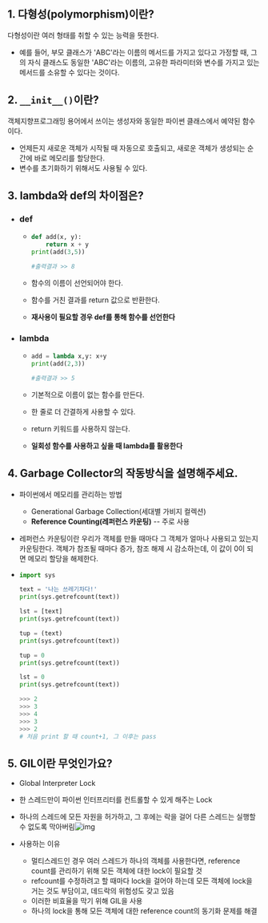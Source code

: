 ## 1. 다형성(polymorphism)이란?

다형성이란 여러 형태를 취할 수 있는 능력을 뜻한다. 

* 예를 들어, 부모 클래스가 'ABC'라는 이름의 메서드를 가지고 있다고 가정할 때, 그의 자식 클래스도 동일한 'ABC'라는 이름의, 고유한 파라미터와 변수를 가지고 있는 메서드를 소유할 수 있다는 것이다.



## 2. `__init__()`이란?

객체지향프로그래밍 용어에서 쓰이는 생성자와 동일한 파이썬 클래스에서 예약된 함수이다.

* 언제든지 새로운 객체가 시작될 때 자동으로 호출되고, 새로운 객체가 생성되는 순간에 바로 메모리를 할당한다.
* 변수를 초기화하기 위해서도 사용될 수 있다.



## 3. lambda와 def의 차이점은?

* ### def

  * ```python
    def add(x, y):
        return x + y
    print(add(3,5))
    
    #출력결과 >> 8
    ```

  * 함수의 이름이 선언되어야 한다.

  * 함수를 거친 결과를 return 값으로 반환한다.

  * **재사용이 필요할 경우 def를 통해 함수를 선언한다**

* ### lambda

  * ```python
    add = lambda x,y: x+y
    print(add(2,3))
    
    #출력결과 >> 5
    ```

  * 기본적으로 이름이 없는 함수를 만든다.

  * 한 줄로 더 간결하게 사용할 수 있다.

  * return 키워드를 사용하지 않는다.

  * **일회성 함수를 사용하고 싶을 때 lambda를 활용한다**

  

## 4. Garbage Collector의 작동방식을 설명해주세요.

* 파이썬에서 메모리를 관리하는 방법

  * Generational Garbage Collection(세대별 가비지 컬렉션)
  * **Reference Counting(레퍼런스 카운팅)** -- 주로 사용

* 레퍼런스 카운팅이란 우리가 객체를 만들 때마다 그 객체가 얼마나 사용되고 있는지 카운팅한다. 객체가 참조될 때마다 증가, 참조 해제 시 감소하는데, 이 값이 0이 되면 메모리 할당을 해제한다.

* ```python
  import sys
  
  text = '나는 쓰레기차다!'
  print(sys.getrefcount(text))
  
  lst = [text]
  print(sys.getrefcount(text))
  
  tup = (text)
  print(sys.getrefcount(text))
  
  tup = 0
  print(sys.getrefcount(text))
  
  lst = 0
  print(sys.getrefcount(text))
  
  >>> 2
  >>> 3
  >>> 4
  >>> 3
  >>> 2
  # 처음 print 할 때 count+1, 그 이후는 pass
  ```

  

## 5. GIL이란 무엇인가요?

* Global Interpreter Lock
* 한 스레드만이 파이썬 인터프리터를 컨트롤할 수 있게 해주는 Lock
* 하나의 스레드에 모든 자원을 허가하고, 그 후에는 락을 걸어 다른 스레드는 실행할 수 없도록 막아버림![img](https://blog.kakaocdn.net/dn/bAMe0O/btqHOZLSxjm/g3KOLQOBuZAFZQ5tz5OrK0/img.png)

* 사용하는 이유
  * 멀티스레드인 경우 여러 스레드가 하나의 객체를 사용한다면, reference count를 관리하기 위해 모든 객체에 대한 lock이 필요할 것
  * refcount를 수정하려고 할 때마다 lock을 걸어야 하는데 모든 객체에 lock을 거는 것도 부담이고, 데드락의 위험성도 갖고 있음
  * 이러한 비효율을 막기 위해 GIL을 사용
  * 하나의 lock을 통해 모든 객체에 대한 reference count의 동기화 문제를 해결